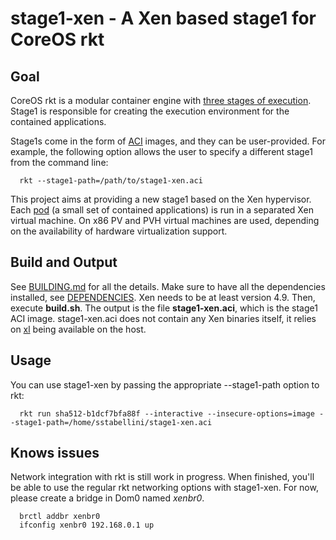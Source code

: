 # stage1-xen - A Xen based stage1 for CoreOS rkt

## Goal

CoreOS rkt is a modular container engine with [three stages of execution](https://coreos.com/rkt/docs/latest/devel/stage1-implementors-guide.html). Stage1 is responsible for creating the execution environment for the contained applications.

Stage1s come in the form of [ACI](https://github.com/appc/spec) images, and they can be user-provided. For example, the following option allows the user to specify a different stage1 from the command line:
```
  rkt --stage1-path=/path/to/stage1-xen.aci
```
This project aims at providing a new stage1 based on the Xen hypervisor. Each [pod](https://coreos.com/rkt/docs/latest/subcommands/run.html#run-multiple-applications-in-the-same-pod) (a small set of contained applications) is run in a separated Xen virtual machine. On x86 PV and PVH virtual machines are used, depending on the availability of hardware virtualization support.


## Build and Output

See [BUILDING.md](BUILDING.md) for all the details. Make sure to have all the dependencies installed, see [DEPENDENCIES](DEPENDENCIES). Xen needs to be at least version 4.9. Then, execute **build.sh**. The output is the file **stage1-xen.aci**, which is the stage1 ACI image. stage1-xen.aci does not contain any Xen binaries itself, it relies on [xl](https://xenbits.xen.org/docs/unstable/man/xl.1.html) being available on the host.


## Usage

You can use stage1-xen by passing the appropriate --stage1-path option to rkt:
```
  rkt run sha512-b1dcf7bfa88f --interactive --insecure-options=image --stage1-path=/home/sstabellini/stage1-xen.aci
```


## Knows issues

Network integration with rkt is still work in progress. When finished, you'll be able to use the regular rkt networking options with stage1-xen. For now, please create a bridge in Dom0 named *xenbr0*.
```
  brctl addbr xenbr0
  ifconfig xenbr0 192.168.0.1 up
```
